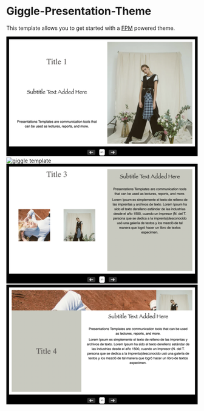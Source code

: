 # Giggle-Presentation-Theme

This template allows you to get started with a [FPM](https://fpm.dev) powered theme.

![giggle template](static/giggle.png)
![giggle template](static/giggle2.png)
![giggle template](static/giggle3.png)
![giggle template](static/giggle4.png)

